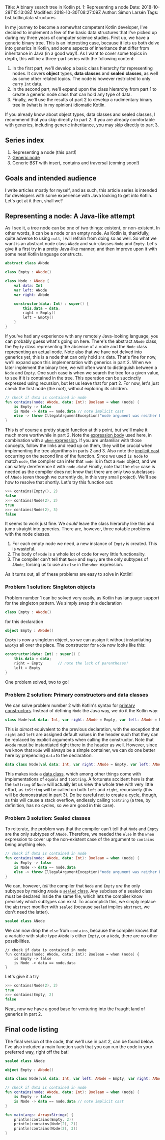 Title: A binary search tree in Kotlin pt. 1: Representing a node
Date: 2018-10-28T15:13:08Z
Modified: 2018-10-30T08:27:09Z
Author: Simon Larsén
Tags: bst,kotlin,data structures

In my journey to become a somewhat competent Kotlin developer, I've decided to
implement a few of the basic data structures that I've picked up during my
three years of computer science studies. First up, we have a generic binary
tree. This is an interesting case, because it lets us both delve into generics
in Kotlin, and some aspects of inheritance that differ from inheritance in
Java (in a good way!). As I want to cover some topics in depth, this will be
a three-part series with the following content:

1. In the first part, we'll develop a basic class hierarchy for representing
   nodes. It covers **object** types, **data classes** and **sealed classes**,
   as well as some other related topics. The node is however restricted to only
   carry `Int` data.
2. In the second part, we'll expand upon the class hierarchy from part 1 to
   create a generic node class that can hold any type of data.
3. Finally, we'll use the results of part 2 to develop a rudimentary binary tree
   in (what is in my opinion) idiomatic Kotlin.

If you already know about object types, data classes and sealed classes, I
recommend that you skip directly to part 2. If you are already comfortable with
generics, including generic inheritance, you may skip directly to part 3.

## Series index

1. Representing a node (this part!)
2. [Generic node]({filename}binary_search_tree_kotlin_pt2.md)
3. Generic BST with insert, contains and traversal (coming soon!)

## Goals and intended audience
I write articles mostly for myself, and as such, this article series is intended
for developers with some experience with Java looking to get into Kotlin. Let's
get at it then, shall we?

## Representing a node: A Java-like attempt
As I see it, a tree node can be one of two things: existent, or non-existent.
In other words, it can be a node or an empty node. As Kotlin is, thankfully,
quite adverse to using `null`, I will refrain from doing so as well. So what we
want is an abstract node class `ANode` and sub-classes `Node` and `Empty`. Let's
give it a first try in a pretty Java-like manner, and then improve upon it with
some neat Kotlin language constructs.

```kotlin
abstract class ANode

class Empty : ANode()

class Node : ANode {
    val data: Int
    var left: ANode
    var right: ANode

    constructor(data: Int) : super() {
        this.data = data;
        right = Empty()
        left = Empty()
    }
}
```

If you've had any experience with any remotely Java-looking language, you can
probably guess what's going on here. There's the abstract `ANode` class, the
`Empty` class representing the absence of a node and the `Node` class
representing an actual node. Note also that we have not delved into generics
yet, this is a node that can only hold `Int` data. That's fine for now, we'll
expand upon this implementation with generics in part 2. When we later implement
the binary tree, we will often want to distinguish between a `Node` and `Empty`.
One such case is when we search the tree for a given value, to see if it is
contained in the tree. This operation can be succinctly expressed using
recursion, but let us leave that for part 2. For now, let's just check the first
node (the _root_), without exploring its children.


```kotlin
// check if data is contained in node
fun contains(node: ANode, data: Int): Boolean = when (node) {
    is Empty -> false
    is Node -> data == node.data // note implicit cast
    else -> throw IllegalArgumentException("node argument was neither Empty nor Node!")
}
```

This is of course a pretty stupid function at this point, but we'll make it much
more worthwhile in part 2. Note the 
[expression body](https://kotlinlang.org/docs/reference/basic-syntax.html)
used here, in combination with a
[`when` expression](https://kotlinlang.org/docs/reference/control-flow.html).
If you are unfamiliar with those concepts, follow the links and read up on them,
they will be crucial when implementing the tree algorithms in parts 2 and 3.
Also note the
[implicit cast](https://kotlinlang.org/docs/reference/typecasts.html) occurring
on the second line of the function. Since we used `is Node` to match `node`, the
compiler can infer that `node` is in fact a `Node` object, and we can safely
dereference it with `node.data`! Finally, note that the `else` case is needed as
the compiler does not know that there are only two subclasses of `ANode` (even
though we currently do, in this very small project). We'll see how to resolve
that shortly. Let's try this function out:

```kotlin
>>> contains(Empty(), 2)
false
>>> contains(Node(2), 2)
true
>>> contains(Node(2), 3)
false
```

It seems to work just fine. We _could_ leave the class hierarchy like this and
jump straight into generics. There are, however, three notable problems with the
node classes.

1. For each empty node we need, a new instance of `Empty` is created. This is
   wasteful.
2. The body of `Node` is a whole lot of code for very little functionality.
3. The compiler can't tell that `Node` and `Empty` are the only subtypes of
   `ANode`, forcing us to use an `else` in the `when` expression.

As it turns out, all of these problems are easy to solve in Kotlin!

### Problem 1 solution: Singleton objects
Problem number 1 can be solved very easily, as Kotlin has language support for
the singleton pattern. We simply swap this declaration

```kotlin
class Empty : ANode()
```

for this declaration

```kotlin
object Empty : ANode()
```

`Empty` is now a singleton object, so we can assign it without instantiating
`Empty`s all over the place. The constructor for `Node` now looks like this:

```kotlin
constructor(data: Int) : super() {
    this.data = data;
    right = Empty       // note the lack of parentheses!
    left = Empty
}
```
    
One problem solved, two to go!

### Problem 2 solution: Primary constructors and data classes
We can solve problem number 2 with Kotlin's syntax for
[primary constructors](https://kotlinlang.org/docs/reference/classes.html).
Instead of defining `Node` the Java way, we do it the Kotlin way:

```kotlin
class Node(val data: Int, var right: ANode = Empty, var left: ANode = Empty) : ANode()
```

This is _almost_ equivalent to the previous declaration, with the exception that
`right` and `left` are assigned default values in the header such that they can
be replaced by explicit arguments when calling the constructor. Note that
`ANode` must be instantiated right there in the header as well. However, since
we know that `Node` will always be a simple container, we can do one better here
by prepending `data` to the declaration.

```kotlin
data class Node(val data: Int, var right: ANode = Empty, var left: ANode = Empty) : ANode()
```

This makes `Node` a
[data class](https://kotlinlang.org/docs/reference/data-classes.html), which
among other things come with implementations of `equals` and `toString`. A
fortunate accident here is that the `toString` of `Node` will actually let us
view the whole tree with very little effort, as `toString` will be called on
both `left` and `right`, recursively (this will be demonstrated in part 3). Do
be careful not to create a cycle, though, as this will cause a stack overflow,
endlessly calling `toString` (a tree, by definition, has no cycles, so we are
good in this case).

### Problem 3 solution: Sealed classes
To reiterate, the problem was that the compiler can't tell that `Node` and
`Empty` are the only subtypes of `ANode`. Therefore, we needed the `else` in the
`when` expression to cover up the non-existent case of the argument to
`contains` being anything else.

```kotlin
// check if data is contained in node
fun contains(node: ANode, data: Int): Boolean = when (node) {
    is Empty -> false
    is Node -> data == node.data
    else -> throw IllegalArgumentException("node argument was neither Empty nor Node!")
}
```

We can, however, _tell_ the compiler that `Node` and `Empty` _are_ the only
subtypes by making `ANode` a
[`sealed` class](https://kotlinlang.org/docs/reference/sealed-classes.html_).
Any subclass of a sealed class must be declared inside the same file, which lets
the compiler know precisely which subtypes can exist. To accomplish this, we
simply replace the `abstract` modifier with `sealed` (because `sealed` implies
`abstract`, we don't need the latter).

```kotlin
sealed class ANode
```

We can now drop the `else` from `contains`, because the compiler knows that a
variable with static type `ANode` is either `Empty`, or a `Node`, there are no
other possibilities.

```
// check if data is contained in node
fun contains(node: ANode, data: Int): Boolean = when (node) {
    is Empty -> false
    is Node -> data == node.data
}
```

Let's give it a try

```kotlin
>>> contains(Node(2), 2)
true
>>> contains(Empty, 2)
false
```

Neat, now we have a good base for venturing into the fraught land of generics in
part 2.

## Final code listing
The final version of the code, that we'll use in part 2, can be found below.
I've also included a main function such that you can run the code in your
preferred way, right off the bat!

```kotlin
sealed class ANode

object Empty : ANode()

data class Node(val data: Int, var left: ANode = Empty, var right: ANode = Empty) : ANode()

// check if data is contained in node
fun contains(node: ANode, data: Int): Boolean = when (node) {
    is Empty -> false
    is Node -> data == node.data // note implicit cast
}

fun main(args: Array<String>) {
    println(contains(Empty, 2))
    println(contains(Node(2), 2))
    println(contains(Node(2), 3))
}
```
